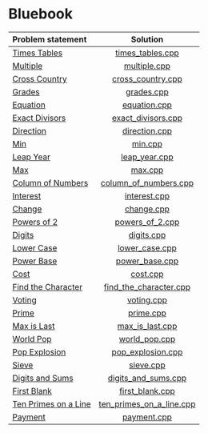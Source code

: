 # Bluebook

|    Problem statement     |           Solution           |
|:-------------------------|:----------------------------:|
| [Times Tables][]         | [times_tables.cpp][]         |
| [Multiple][]             | [multiple.cpp][]             |
| [Cross Country][]        | [cross_country.cpp][]        |
| [Grades][]               | [grades.cpp][]               |
| [Equation][]             | [equation.cpp][]             |
| [Exact Divisors][]       | [exact_divisors.cpp][]       |
| [Direction][]            | [direction.cpp][]            |
| [Min][]                  | [min.cpp][]                  |
| [Leap Year][]            | [leap_year.cpp][]            |
| [Max][]                  | [max.cpp][]                  |
| [Column of Numbers][]    | [column_of_numbers.cpp][]    |
| [Interest][]             | [interest.cpp][]             |
| [Change][]               | [change.cpp][]               |
| [Powers of 2][]          | [powers_of_2.cpp][]          |
| [Digits][]               | [digits.cpp][]               |
| [Lower Case][]           | [lower_case.cpp][]           |
| [Power Base][]           | [power_base.cpp][]           |
| [Cost][]                 | [cost.cpp][]                 |
| [Find the Character][]   | [find_the_character.cpp][]   |
| [Voting][]               | [voting.cpp][]               |
| [Prime][]                | [prime.cpp][]                |
| [Max is Last][]          | [max_is_last.cpp][]          |
| [World Pop][]            | [world_pop.cpp][]            |
| [Pop Explosion][]        | [pop_explosion.cpp][]        |
| [Sieve][]                | [sieve.cpp][]                |
| [Digits and Sums][]      | [digits_and_sums.cpp][]      |
| [First Blank][]          | [first_blank.cpp][]          |
| [Ten Primes on a Line][] | [ten_primes_on_a_line.cpp][] |
| [Payment][]              | [payment.cpp][]              |

[Times Tables]:         http://wcipeg.com/problems/desc/P118EX4
[Multiple]:             http://wcipeg.com/problems/desc/p79ex5
[Cross Country]:        http://wcipeg.com/problems/desc/p100ex4
[Grades]:               http://wcipeg.com/problems/desc/p307ex7
[Equation]:             http://wcipeg.com/problems/desc/p84ex5
[Exact Divisors]:       http://wcipeg.com/problems/desc/p154ex8
[Direction]:            http://wcipeg.com/problems/desc/p108ex8
[Min]:                  http://wcipeg.com/problems/desc/p287ex3
[Leap Year]:            http://wcipeg.com/problems/desc/p307ex9
[Max]:                  http://wcipeg.com/problems/desc/p171ex6a
[Column of Numbers]:    http://wcipeg.com/problems/desc/p140ex3
[Interest]:             http://wcipeg.com/problems/desc/P124EX3
[Change]:               http://wcipeg.com/problems/desc/P109EX10
[Powers of 2]:          http://wcipeg.com/problems/desc/p129ex3
[Digits]:               http://wcipeg.com/problems/desc/p287ex5
[Lower Case]:           http://wcipeg.com/problems/desc/p299ex3
[Power Base]:           http://wcipeg.com/problems/desc/p124ex5
[Cost]:                 http://wcipeg.com/problems/desc/p108ex7
[Find the Character]:   http://wcipeg.com/problems/desc/p129ex5
[Voting]:               http://wcipeg.com/problems/desc/p184ex8
[Prime]:                http://wcipeg.com/problems/desc/p299ex4
[Max is Last]:          http://wcipeg.com/problems/desc/P118EX5
[World Pop]:            http://wcipeg.com/problems/desc/p124ex4
[Pop Explosion]:        http://wcipeg.com/problems/desc/p154ex6
[Sieve]:                http://wcipeg.com/problems/desc/p183ex7
[Digits and Sums]:      http://wcipeg.com/problems/desc/p154ex7
[First Blank]:          http://wcipeg.com/problems/desc/p287ex4
[Ten Primes on a Line]: http://wcipeg.com/problems/desc/p156ex13
[Payment]:              http://wcipeg.com/problems/desc/p171ex7

[times_tables.cpp]:         times_tables.cpp
[multiple.cpp]:             multiple.cpp
[cross_country.cpp]:        cross_country.cpp
[grades.cpp]:               grades.cpp
[equation.cpp]:             equation.cpp
[exact_divisors.cpp]:       exact_divisors.cpp
[direction.cpp]:            direction.cpp
[min.cpp]:                  min.cpp
[leap_year.cpp]:            leap_year.cpp
[max.cpp]:                  max.cpp
[column_of_numbers.cpp]:    column_of_numbers.cpp
[interest.cpp]:             interest.cpp
[change.cpp]:               change.cpp
[powers_of_2.cpp]:          powers_of_2.cpp
[digits.cpp]:               digits.cpp
[lower_case.cpp]:           lower_case.cpp
[power_base.cpp]:           power_base.cpp
[cost.cpp]:                 cost.cpp
[find_the_character.cpp]:   find_the_character.cpp
[voting.cpp]:               voting.cpp
[prime.cpp]:                prime.cpp
[max_is_last.cpp]:          max_is_last.cpp
[world_pop.cpp]:            world_pop.cpp
[pop_explosion.cpp]:        pop_explosion.cpp
[sieve.cpp]:                sieve.cpp
[digits_and_sums.cpp]:      digits_and_sums.cpp
[first_blank.cpp]:          first_blank.cpp
[ten_primes_on_a_line.cpp]: ten_primes_on_a_line.cpp
[payment.cpp]:              payment.cpp
